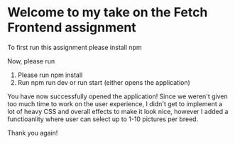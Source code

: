# Welcome to my take on the Fetch Frontend assignment

To first run this assignment please install npm

Now, please run
1. Please run npm install
2. Run npm run dev or run start (either opens the application)

You have now successfully opened the application! 
Since we weren't given too much time to work on the user experience, I didn't get to implement a lot of heavy CSS and overall effects to make it look nice, however I added a functioanlity where user can select up to 1-10 pictures per breed.

Thank you again!

